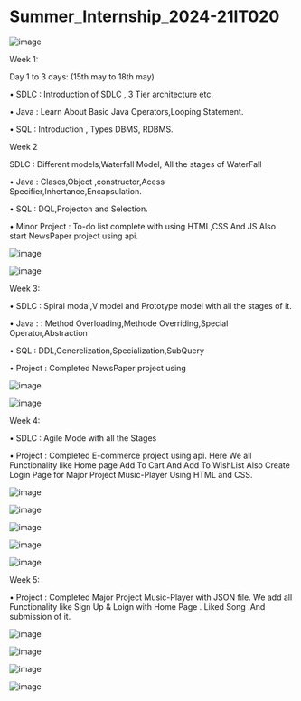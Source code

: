 # Summer_Internship_2024-21IT020
![image](https://github.com/user-attachments/assets/3dde0bc0-062a-4d8a-8ad1-dab07ba3bf27)


Week 1:


  Day 1 to 3 days: (15th may to 18th may)


  • SDLC : Introduction of SDLC , 3 Tier architecture etc.
  
  • Java : Learn About Basic Java Operators,Looping Statement.
  
  • SQL : Introduction , Types DBMS, RDBMS.

Week 2 
  
  SDLC : Different models,Waterfall Model, All the stages of WaterFall

• Java : Clases,Object ,constructor,Acess Specifier,Inhertance,Encapsulation.

• SQL : DQL,Projecton and Selection.

• Minor Project : To-do list complete with using HTML,CSS And JS Also start NewsPaper
project using api.


![image](https://github.com/user-attachments/assets/36ae7651-c56e-4f2b-8900-f0736dae0cd1)

![image](https://github.com/user-attachments/assets/d6f7a719-f2db-4e65-ae68-950f5ee2bc8f)



Week 3:

• SDLC : Spiral modal,V model and Prototype model with all the stages of it.

• Java : : Method Overloading,Methode Overriding,Special Operator,Abstraction

• SQL : DDL,Generelization,Specialization,SubQuery

• Project : Completed NewsPaper project using

![image](https://github.com/user-attachments/assets/c5353383-7d47-49c4-90f5-dd177a52a7fb)

![image](https://github.com/user-attachments/assets/df1b07ef-4cd8-4828-b499-60cec2baf3d1)


Week 4:

• SDLC : Agile Mode with all the Stages

• Project : Completed E-commerce project using api. Here We all Functionality like Home page
Add To Cart And Add To WishList Also Create Login Page for Major Project Music-Player
Using HTML and CSS.



![image](https://github.com/user-attachments/assets/392d585a-fe99-4c32-8a2c-42b67004db90)

![image](https://github.com/user-attachments/assets/e36e330c-3215-45f1-9c97-e4fe34795fe1)


![image](https://github.com/user-attachments/assets/e9f7cdf7-85cd-4960-94c9-e995b63c95c2)

![image](https://github.com/user-attachments/assets/1d4bcc8d-fdab-4268-a83b-124b74d15edb)

![image](https://github.com/user-attachments/assets/e1c4f504-c4ca-4bb1-a34d-49453810c608)

Week 5:

• Project : Completed Major Project Music-Player with JSON file. We add all Functionality like
Sign Up & Loign with Home Page . Liked Song .And submission of it.


![image](https://github.com/user-attachments/assets/00829e2d-7821-4574-bf7c-81be2eba599e)

![image](https://github.com/user-attachments/assets/221bbca0-659c-400d-a2eb-ee0e43a6e0b7)

![image](https://github.com/user-attachments/assets/2edd26c9-32f0-4624-8a00-d92700d083ca)


![image](https://github.com/user-attachments/assets/03e94853-d12b-48a5-84f5-ac60add8d0f9)


